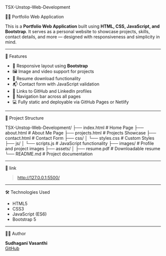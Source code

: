 TSX-Unstop-Web-Development

🧑‍💻 Portfolio Web Application

This is a **Portfolio Web Application** built using **HTML, CSS, JavaScript, and Bootstrap**. It serves as a personal website to showcase projects, skills, contact details, and more — designed with responsiveness and simplicity in mind.

---

🚀 Features

- 🎨 Responsive layout using **Bootstrap**
- 🖼️ Image and video support for projects
- 📄 Resume download functionality
- 📬 Contact form with JavaScript validation
- 🔗 Links to GitHub and LinkedIn profiles
- 🧭 Navigation bar across all pages
- 💻 Fully static and deployable via GitHub Pages or Netlify

---

📁 Project Structure

TSX-Unstop-Web-Development/
├── index.html # Home Page
├── about.html # About Me Page
├── projects.html # Projects Showcase
├── contact.html # Contact Form
├── css/
│ └── styles.css # Custom Styles
├── js/
│ └── scripts.js # JavaScript functionality
├── images/ # Profile and project images
├── assets/
│ ├── resume.pdf # Downloadable resume
└── README.md # Project documentation

---

📸 link

> http://127.0.0.1:5500/

---

🛠️ Technologies Used

- HTML5
- CSS3
- JavaScript (ES6)
- Bootstrap 5

---

🧑‍🎓 Author

**Sudhagani Vasanthi**  
[GitHub](https://github.com/sudhaganivasanthi)

